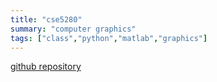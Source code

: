 ```yaml
---
title: "cse5280"
summary: "computer graphics"
tags: ["class","python","matlab","graphics"]
---
```

[github repository](https://github.com/tygutowski/cse5280)